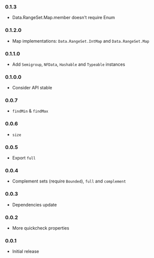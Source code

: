### 0.1.3

- Data.RangeSet.Map.member doesn't require Enum

### 0.1.2.0

- Map implementations: `Data.RangeSet.IntMap` and `Data.RangeSet.Map`

### 0.1.1.0

- Add `Semigroup`, `NFData`, `Hashable` and `Typeable` instances

### 0.1.0.0

- Consider API stable

### 0.0.7

- `findMin` &amp; `findMax`

### 0.0.6

- `size`

### 0.0.5

- Export `full`

### 0.0.4

- Complement sets (require `Bounded`), `full` and `complement`

### 0.0.3

- Dependencies update

### 0.0.2

- More quickcheck properties

### 0.0.1

- Initial release
